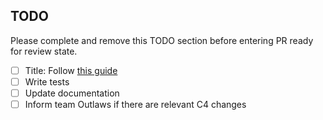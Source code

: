 <!--- 🙏 Thank you for your submission, we really appreciate it. Like many open-source projects, we ask that you sign our [Contributor License Agreement](https://cla-assistant.io/Energinet-DataHub/opengeh-wholesale) before we can accept your contribution. --->

## TODO

Please complete and remove this TODO section before entering PR ready for review state.

- [ ] Title: Follow [this guide](https://github.com/Mech0z/GitHubGuidelines)
- [ ] Write tests
- [ ] Update documentation
- [ ] Inform team Outlaws if there are relevant C4 changes
